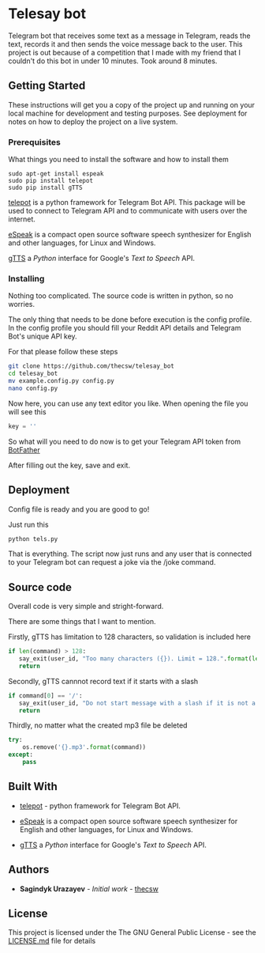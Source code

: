 # Telesay bot

Telegram bot that receives some text as a message in Telegram, reads the text, records it and then sends the voice message back to the user. This project is out because of a competition that I made with my friend that I couldn't do this bot in under 10 minutes. Took around 8 minutes.

## Getting Started

These instructions will get you a copy of the project up and running on your local machine for development and testing purposes. See deployment for notes on how to deploy the project on a live system.

### Prerequisites

What things you need to install the software and how to install them

```
sudo apt-get install espeak
sudo pip install telepot
sudo pip install gTTS
```
[telepot](https://github.com/nickoala/telepot) is a python framework for Telegram Bot API. This package will be used to connect to Telegram API and to communicate with users over the internet.

[eSpeak](http://espeak.sourceforge.net/) is a compact open source software speech synthesizer for English and other languages, for Linux and Windows.

[gTTS](https://pypi.python.org/pypi/gTTS) a *Python* interface for Google's _Text to Speech_ API.

### Installing

Nothing too complicated. The source code is written in python, so no worries.

The only thing that needs to be done before execution is the config profile. In the config profile you should fill your Reddit API details and Telegram Bot's unique API key.

For that please follow these steps

```bash
git clone https://github.com/thecsw/telesay_bot
cd telesay_bot
mv example.config.py config.py
nano config.py
```

Now here, you can use any text editor you like. When opening the file you will see this

```python
key = ''
```

So what will you need to do now is to get your Telegram API token from [BotFather](https://telegram.me/botfather)

After filling out the key, save and exit.

## Deployment

Config file is ready and you are good to go!

Just run this

```bash
python tels.py
```

That is everything. The script now just runs and any user that is connected to your Telegram bot can request a joke via the /joke command.

## Source code

Overall code is very simple and stright-forward.

There are some things that I want to mention.

Firstly, gTTS has limitation to 128 characters, so validation is included here

```python
if len(command) > 128:
   say_exit(user_id, "Too many characters ({}). Limit = 128.".format(len(command)))
   return
```

Secondly, gTTS cannnot record text if it starts with a slash

```python
if command[0] == '/':
   say_exit(user_id, "Do not start message with a slash if it is not a command!")
   return
```

Thirdly, no matter what the created mp3 file be deleted

```python
try:
	os.remove('{}.mp3'.format(command))
except:
    pass
```

## Built With

* [telepot](https://github.com/nickoala/telepot) - python framework for Telegram Bot API.

* [eSpeak](http://espeak.sourceforge.net/) is a compact open source software speech synthesizer for English and other languages, for Linux and Windows.

* [gTTS](https://pypi.python.org/pypi/gTTS) a *Python* interface for Google's _Text to Speech_ API.

## Authors

* **Sagindyk Urazayev** - *Initial work* - [thecsw](https://github.com/thecsw)

## License

This project is licensed under the The GNU General Public License - see the [LICENSE.md](https://github.com/thecsw/rjokes/blob/master/LICENSE) file for details